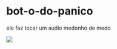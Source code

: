 # bot-o-do-panico
ele faz tocar um audio medonho de medo

![]([https://github.com/caallop/botao-do-panico/raw/main/imagens/codigo-qr.png](https://raw.githubusercontent.com/caallop/botao-do-panico/refs/heads/main/img/qrcode_caallop.github.io.png))
